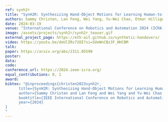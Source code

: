 ```yaml
---
ref: synh2r
title: "SynH2R: Synthesizing Hand-Object Motions for Learning Human-to-Robot Handovers"
authors: Sammy Christen, Lan Feng, Wei Yang, Yu-Wei Chao, Otmar Hilliges, Jie Song
date: 2024-03-19
venue: "International Conference on Robotics and Automation 2024 (ICRA)"
image: /assets/projects/synh2r/synh2r_teaser.gif
external_project_page: https://eth-ait.github.io/synthetic-handovers/
video: https://youtu.be/deUlIRs72OI?si=SUeWnCBz3F_HHCBM
talk: 
paper: https://arxiv.org/abs/2311.05599
poster: 
data: 
code: 
conference_url: https://2024.ieee-icra.org/
equal_contributions: 0, 1
award: 
bibtex: "@inproceedings{christen2023synh2r,
      title={SynH2R: Synthesizing Hand-Object Motions for Learning Human-to-Robot Handovers},
      author={Sammy Christen and Lan Feng and Wei Yang and Yu-Wei Chao and Otmar Hilliges and Jie Song},
      booktitle={IEEE International Conference on Robotics and Automation 2024 (ICRA)},
      year={2024}
}   
"
---
```

